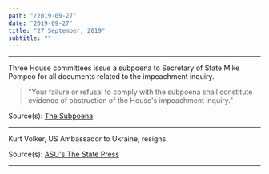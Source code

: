 ```yaml
---
path: "/2019-09-27"
date: "2019-09-27"
title: "27 September, 2019"
subtitle: ""
---
```


<tweet id="1177604833538392065"></tweet>

---

Three House committees issue a subpoena to Secretary of State Mike Pompeo for all documents related to the impeachment inquiry.

> "Your failure or refusal to comply with the subpoena shall constitute evidence of obstruction of the House's impeachment inquiry." 

<span class="sources">
Source(s): <a href="https://oversight.house.gov/sites/democrats.oversight.house.gov/files/documents/2019-09-27.EEC%20Engel%20Schiff%20%20to%20Pompeo-%20State%20re%20Document%20Subpoena.pdf" target="_blank" rel="noopener noreferrer">The Subpoena</a>
</span>

---

Kurt Volker, US Ambassador to Ukraine, resigns.

<span class="sources">
Source(s): <a href="https://www.statepress.com/article/2019/09/sppolitics-mccain-head-steps-down" target="_blank" rel="noopener noreferrer">ASU's The State Press</a>
</span>

---

<tweet id="1177349434864275462"></tweet>